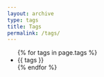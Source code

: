 ```yaml
---
layout: archive
type: tags
title: Tags
permalink: /tags/
---
```


<ul>
  {% for tags in page.tags %}
    <li>{{ tags }}</li>
  {% endfor %}
</ul>
